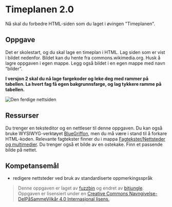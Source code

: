 Timeplanen 2.0
==============
Nå skal du forbedre HTML-siden som du laget i øvingen "Timeplanen".

Oppgave
-------
Det er skolestart, og du skal lage en timeplan i HTML. Lag siden som er vist i bildet nedenfor. Bildet kan du hente fra commons.wikimedia.org. Husk å lagre oppgaven i egen mappe. Legg også bildet i en egen mappe med navn “bilder”.

**I versjon 2 skal du nå lage fargekoder og leke deg med rammer på tabellen. La hvert fag få egen bakgrunnsfarge, og lag tykkere ramme på tabellen.**


![Den ferdige nettsiden](https://github.com/bitjungle/IT1/blob/master/Bilder/timeplan2.png)

Ressurser
---------
Du trenger en teksteditor og en nettleser til denne oppgaven. Du kan også bruke WYSIWYG-verktøyet [BlueGriffon](http://bluegriffon.org/), men du må være i stand til å forkare HTML-koden.
Relevante fagtekster finner du i mappa [Fagtekster/Nettsteder og multimedier](https://github.com/bitjungle/IT1/tree/master/Fagtekster/Nettsteder%20og%20multimedier).
Du trenger også et bilde av en ostekake. Finn et passende bilde på nettet.

Kompetansemål
-------------
* redigere nettsteder ved bruk av standardiserte oppmerkingsspråk

>Denne oppgaven er laget av [fuzzbin](https://github.com/fuzzbin) og endret av [bitjungle](https://github.com/bitjungle).  
>Oppgaven er lisensiert under en
>[Creative Commons Navngivelse-DelPåSammeVilkår 4.0 Internasjonal lisens.
](http://creativecommons.org/licenses/by-sa/4.0/)
